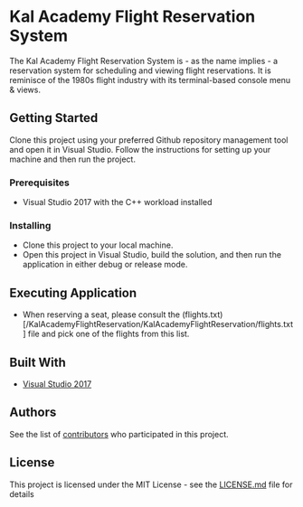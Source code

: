 # Kal Academy Flight Reservation System

The Kal Academy Flight Reservation System is - as the name implies - a reservation system for scheduling and viewing flight reservations. It is reminisce of the 1980s flight industry with its terminal-based console menu & views.

## Getting Started

Clone this project using your preferred Github repository management tool and open it in Visual Studio. Follow the instructions for setting up your machine and then run the project.

### Prerequisites

* Visual Studio 2017 with the C++ workload installed

### Installing

* Clone this project to your local machine.
* Open this project in Visual Studio, build the solution, and then run the application in either debug or release mode.

## Executing Application

* When reserving a seat, please consult the (flights.txt)[/KalAcademyFlightReservation/KalAcademyFlightReservation/flights.txt] file and pick one of the flights from this list.

## Built With

* [Visual Studio 2017](https://www.visualstudio.com/)

## Authors

See the list of [contributors](https://github.com/tigeringarden/KalAcademyFlightReservation/graphs/contributors) who participated in this project.

## License

This project is licensed under the MIT License - see the [LICENSE.md](LICENSE.md) file for details
